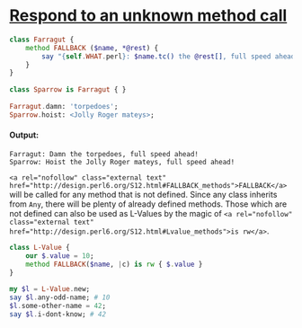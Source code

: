[1]: https://rosettacode.org/wiki/Respond_to_an_unknown_method_call

# [Respond to an unknown method call][1]

```raku
class Farragut {
    method FALLBACK ($name, *@rest) {
        say "{self.WHAT.perl}: $name.tc() the @rest[], full speed ahead!";
    }
}
 
class Sparrow is Farragut { }
 
Farragut.damn: 'torpedoes';
Sparrow.hoist: <Jolly Roger mateys>;
```

#### Output:
```
Farragut: Damn the torpedoes, full speed ahead!
Sparrow: Hoist the Jolly Roger mateys, full speed ahead!
```


`<a rel="nofollow" class="external text" href="http://design.perl6.org/S12.html#FALLBACK_methods">FALLBACK</a>` will be called for any method that is not defined. Since any class inherits from `Any`, there will be plenty of already defined methods. Those which are not defined can also be used as L-Values by the magic of `<a rel="nofollow" class="external text" href="http://design.perl6.org/S12.html#Lvalue_methods">is rw</a>`.

```raku
class L-Value { 
    our $.value = 10;
    method FALLBACK($name, |c) is rw { $.value }
}
 
my $l = L-Value.new;
say $l.any-odd-name; # 10
$l.some-other-name = 42;
say $l.i-dont-know; # 42
```